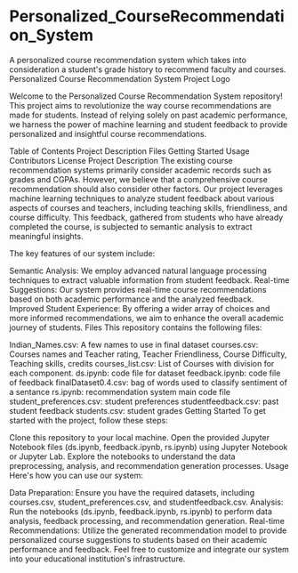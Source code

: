 # Personalized_CourseRecommendation_System
A personalized course recommendation system which takes into consideration a student's grade history to recommend faculty and courses.
Personalized Course Recommendation System
Project Logo

Welcome to the Personalized Course Recommendation System repository! This project aims to revolutionize the way course recommendations are made for students. Instead of relying solely on past academic performance, we harness the power of machine learning and student feedback to provide personalized and insightful course recommendations.

Table of Contents
Project Description
Files
Getting Started
Usage
Contributors
License
Project Description
The existing course recommendation systems primarily consider academic records such as grades and CGPAs. However, we believe that a comprehensive course recommendation should also consider other factors. Our project leverages machine learning techniques to analyze student feedback about various aspects of courses and teachers, including teaching skills, friendliness, and course difficulty. This feedback, gathered from students who have already completed the course, is subjected to semantic analysis to extract meaningful insights.

The key features of our system include:

Semantic Analysis: We employ advanced natural language processing techniques to extract valuable information from student feedback.
Real-time Suggestions: Our system provides real-time course recommendations based on both academic performance and the analyzed feedback.
Improved Student Experience: By offering a wider array of choices and more informed recommendations, we aim to enhance the overall academic journey of students.
Files
This repository contains the following files:

Indian_Names.csv: A few names to use in final dataset 
courses.csv: Courses names and Teacher rating, Teacher Friendliness, Course Difficulty, Teaching skills, credits
courses_list.csv: List of Courses with division for each component.
ds.ipynb: code file for dataset
feedback.ipynb: code file of feedback
finalDataset0.4.csv: bag of words used to classify sentiment of a sentance
rs.ipynb: recommendation system main code file
student_preferences.csv: student preferences
studentfeedback.csv: past student feedback
students.csv: student grades
Getting Started
To get started with the project, follow these steps:

Clone this repository to your local machine.
Open the provided Jupyter Notebook files (ds.ipynb, feedback.ipynb, rs.ipynb) using Jupyter Notebook or Jupyter Lab.
Explore the notebooks to understand the data preprocessing, analysis, and recommendation generation processes.
Usage
Here's how you can use our system:

Data Preparation: Ensure you have the required datasets, including courses.csv, student_preferences.csv, and studentfeedback.csv.
Analysis: Run the notebooks (ds.ipynb, feedback.ipynb, rs.ipynb) to perform data analysis, feedback processing, and recommendation generation.
Real-time Recommendations: Utilize the generated recommendation model to provide personalized course suggestions to students based on their academic performance and feedback.
Feel free to customize and integrate our system into your educational institution's infrastructure.
